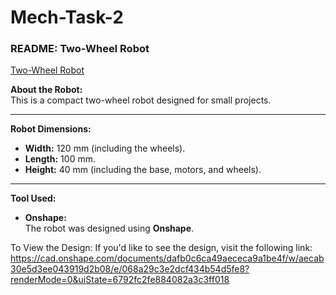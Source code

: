 # Mech-Task-2
### README: Two-Wheel Robot  

[Two-Wheel Robot](https://github.com/AseelJamaan/Mech-Task-2/blob/aea33cdea1da234d251f637bf918175f865daa65/Screenshot%20(191).png)

**About the Robot:**  
This is a compact two-wheel robot designed for small projects.

---

**Robot Dimensions:**  
- **Width:** 120 mm (including the wheels).  
- **Length:** 100 mm.  
- **Height:** 40 mm (including the base, motors, and wheels).  

---

**Tool Used:**  
- **Onshape:**  
  The robot was designed using **Onshape**.
  
To View the Design:
If you'd like to see the design, visit the following link: https://cad.onshape.com/documents/dafb0c6ca49aececa9a1be4f/w/aecab30e5d3ee043919d2b08/e/068a29c3e2dcf434b54d5fe8?renderMode=0&uiState=6792fc2fe884082a3c3ff018
